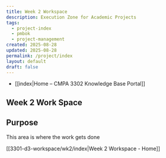 ```yaml
---
title: Week 2 Workspace
description: Execution Zone for Academic Projects
tags:
  - project-index
  - pmbok
  - project-management
created: 2025-08-28
updated: 2025-08-28
permalink: /project/index
layout: default
draft: false
---
```

- [[index|Home – CMPA 3302 Knowledge Base Portal]]
## Week 2 Work Space
## Purpose
This area is where the work gets done

[[3301-d3-workspace/wk2/index|Week 2 Workspace - Home]]
